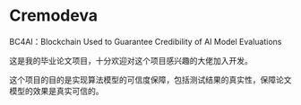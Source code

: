 # Cremodeva
BC4AI：Blockchain Used to Guarantee Credibility of AI Model Evaluations

这是我的毕业论文项目，十分欢迎对这个项目感兴趣的大佬加入开发。

这个项目的目的是实现算法模型的可信度保障，包括测试结果的真实性，保障论文模型的效果是真实可信的。

